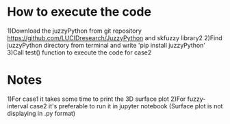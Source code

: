 # How to execute the code
1)Download the juzzyPython from git repository https://github.com/LUCIDresearch/JuzzyPython and skfuzzy library2
2)Find juzzyPython directory from terminal and write 'pip install juzzyPython' 
3)Call test() function to execute the code for case2

# Notes 
1)For case1 it takes some time to print the 3D surface plot
2)For fuzzy-interval case2 it's preferable to run it in jupyter notebook
(Surface plot is not displaying in .py format) 


